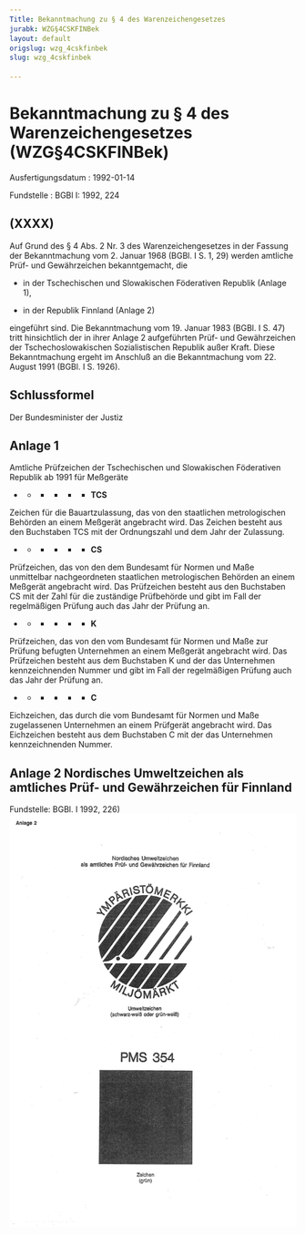 ```yaml
---
Title: Bekanntmachung zu § 4 des Warenzeichengesetzes
jurabk: WZG§4CSKFINBek
layout: default
origslug: wzg_4cskfinbek
slug: wzg_4cskfinbek

---
```


# Bekanntmachung zu § 4 des Warenzeichengesetzes (WZG§4CSKFINBek)

Ausfertigungsdatum
:   1992-01-14

Fundstelle
:   BGBl I: 1992, 224



## (XXXX)

Auf Grund des § 4 Abs. 2 Nr. 3 des Warenzeichengesetzes in der Fassung der Bekanntmachung vom 2. Januar 1968 (BGBl. I S. 1, 29) werden amtliche Prüf- und Gewährzeichen bekanntgemacht, die

-   in der Tschechischen und Slowakischen Föderativen Republik (Anlage 1),


-   in der Republik Finnland (Anlage 2)



eingeführt sind.
Die Bekanntmachung vom 19. Januar 1983 (BGBl. I S. 47) tritt hinsichtlich der in ihrer Anlage 2 aufgeführten Prüf- und Gewährzeichen der Tschechoslowakischen Sozialistischen Republik außer Kraft.
Diese Bekanntmachung ergeht im Anschluß an die Bekanntmachung vom 22. August 1991 (BGBl. I S. 1926).


## Schlussformel

Der Bundesminister der Justiz


## Anlage 1

Amtliche Prüfzeichen der Tschechischen und Slowakischen Föderativen Republik ab 1991 für Meßgeräte

*
    *
        *
            *
                *
                    *   **TCS**


















Zeichen für die Bauartzulassung, das von den staatlichen metrologischen Behörden an einem Meßgerät angebracht wird. Das Zeichen besteht aus den Buchstaben TCS mit der Ordnungszahl und dem Jahr der Zulassung.

*
    *
        *
            *
                *
                    *   **CS**


















Prüfzeichen, das von den dem Bundesamt für Normen und Maße unmittelbar nachgeordneten staatlichen metrologischen Behörden an einem Meßgerät angebracht wird. Das Prüfzeichen besteht aus den Buchstaben CS mit der Zahl für die zuständige Prüfbehörde und gibt im Fall der regelmäßigen Prüfung auch das Jahr der Prüfung an.

*
    *
        *
            *
                *
                    *   **K**


















Prüfzeichen, das von den vom Bundesamt für Normen und Maße zur Prüfung befugten Unternehmen an einem Meßgerät angebracht wird. Das Prüfzeichen besteht aus dem Buchstaben K und der das Unternehmen kennzeichnenden Nummer und gibt im Fall der regelmäßigen Prüfung auch das Jahr der Prüfung an.

*
    *
        *
            *
                *
                    *   **C**


















Eichzeichen, das durch die vom Bundesamt für Normen und Maße zugelassenen Unternehmen an einem Prüfgerät angebracht wird. Das Eichzeichen besteht aus dem Buchstaben C mit der das Unternehmen kennzeichnenden Nummer.


## Anlage 2 Nordisches Umweltzeichen als amtliches Prüf- und Gewährzeichen für Finnland

Fundstelle: BGBl. I 1992, 226)
![bgbl1_1992_j0226_0010.jpg](bgbl1_1992_j0226_0010.jpg)
